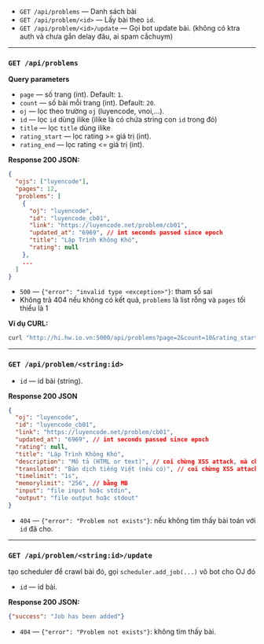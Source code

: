 - `GET /api/problems` — Danh sách bài
- `GET /api/problem/<id>` — Lấy bài theo `id`.
- `GET /api/problem/<id>/update` — Gọi bot update bài. (không có ktra auth và chưa gắn delay đâu, ai spam cắchuym)

---

### `GET /api/problems`

**Query parameters**
- `page` — số trang (int). Default: `1`.
- `count` — số bài mỗi trang (int). Default: `20`.
- `oj` — lọc theo trường `oj` (luyencode, vnoi,...).
- `id` — lọc `id` dùng ilike (ilike là có chứa string con `id` trong đó)
- `title` — lọc `title` dùng ilike
- `rating_start` — lọc rating >= giá trị (int).
- `rating_end` — lọc rating <= giá trị (int).

**Response 200 JSON:**

```json
{
  "ojs": ["luyencode"],
  "pages": 12,
  "problems": [
    {
      "oj": "luyencode",
      "id": "luyencode_cb01",
      "link": "https://luyencode.net/problem/cb01",
      "updated_at": "6969", // int seconds passed since epoch
      "title": "Lập Trình Không Khó",
      "rating": null
    },
    ...
  ]
}
```

- `500` — `{"error": "invalid type <exception>"}`: tham số sai
- Không trả 404 nếu không có kết quả, `problems` là list rỗng và `pages` tối thiểu là 1

**Ví dụ CURL:**

```bash
curl "http://hi.hw.io.vn:5000/api/problems?page=2&count=10&rating_start=1200&rating_end=1800&title=graph"
```

---

### `GET /api/problem/<string:id>`

* `id` — id bài (string).

**Response 200 JSON**

```json
{
  "oj": "luyencode",
  "id": "luyencode_cb01",
  "link": "https://luyencode.net/problem/cb01",
  "updated_at": "6969", // int seconds passed since epoch
  "rating": null,
  "title": "Lập Trình Không Khó",
  "description": "Mô tả (HTML or text)", // coi chừng XSS attack, mà chắc k có đâu
  "translated": "Bản dịch tiếng Việt (nếu có)", // coi chừng XSS attack, mà chắc k có đâu
  "timelimit": "1s",
  "memorylimit": "256", // bằng MB
  "input": "file input hoặc stdin",
  "output": "file output hoặc stdout"
}
```

* `404` — `{"error": "Problem not exists"}`: nếu không tìm thấy bài toán với `id` đã cho.

---

### `GET /api/problem/<string:id>/update`
tạo scheduler để crawl bài đó, gọi `scheduler.add_job(...)` vô bot cho OJ đó

* `id` — id bài.

**Response 200 JSON:**

```json
{"success": "Job has been added"}
```

* `404` — `{"error": "Problem not exists"}`: không tìm thấy bài.
